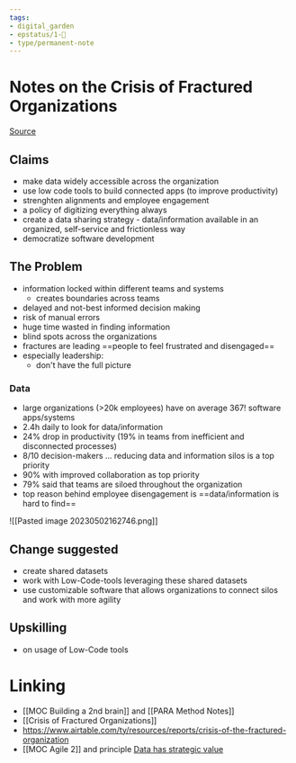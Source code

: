 ```yaml
---
tags: 
- digital_garden
- epstatus/1-🌱
- type/permanent-note
---
```

# Notes on the Crisis of Fractured Organizations
[Source](https://www.airtable.com/ty/resources/reports/crisis-of-the-fractured-organization)
## Claims
* make data widely accessible across the organization
* use low code tools to build connected apps (to improve productivity)
* strenghten alignments and employee engagement
* a policy of digitizing everything always
* create a data sharing strategy - data/information available in an organized, self-service and frictionless way
* democratize software development 

## The Problem
+ information locked within different teams and systems
	+ creates boundaries across teams
+ delayed and not-best informed decision making
+ risk of manual errors
+ huge time wasted in finding information
+ blind spots across the organizations
+ fractures are leading ==people to feel frustrated and disengaged==
+ especially leadership:
	+ don't have the full picture



### Data
+ large organizations (>20k employees) have on average 367! software apps/systems
+ 2.4h daily to look for data/information
+ 24% drop in productivity (19% in teams from inefficient and disconnected processes)
+ 8/10 decision-makers ... reducing data and information silos is a top priority
+ 90% with improved collaboration as top priority
+ 79% said that teams are siloed throughout the organization
+ top reason behind employee disengagement is ==data/information is hard to find==

![[Pasted image 20230502162746.png]]

## Change suggested
+ create shared datasets
+ work with Low-Code-tools leveraging these shared datasets
+ use customizable software that allows organizations to connect silos and work with more agility

## Upskilling
+ on usage of Low-Code tools

# Linking
+ [[MOC Building a 2nd brain]] and [[PARA Method Notes]]
+ [[Crisis of Fractured Organizations]]
+ https://www.airtable.com/ty/resources/reports/crisis-of-the-fractured-organization
+ [[MOC Agile 2]] and principle [Data has strategic value](https://agile2.net/problems-and-insights/#Data-has-strategic-value)

